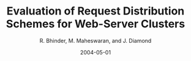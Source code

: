 ---
author: "R. Bhinder, M. Maheswaran, and J. Diamond"
title: "Evaluation of Request Distribution Schemes for Web-Server Clusters"
journal: "IEEE Canadian Conference on Electrical & Computer Engineering (CCECE '04)"
location: "Hamilton, Ontario, Canada"
date: 2004-05-01
---